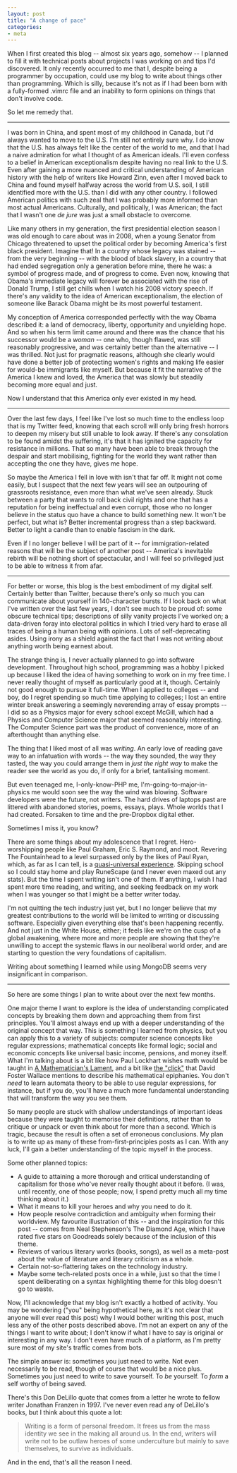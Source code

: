 ```yaml
---
layout: post
title: "A change of pace"
categories:
- meta
---
```


When I first created this blog -- almost six years ago, somehow -- I planned to
fill it with technical posts about projects I was working on and tips I'd
discovered. It only recently occurred to me that I, despite being a programmer
by occupation, could use my blog to write about things other than programming.
Which is silly, because it's not as if I had been born with a fully-formed
.vimrc file and an inability to form opinions on things that don't involve
code.

So let me remedy that.

***

I was born in China, and spent most of my childhood in Canada, but I'd always
wanted to move to the U.S. I'm still not entirely sure why. I do know that the
U.S. has always felt like the center of the world to me, and that I had a naive
admiration for what I thought of as American ideals. I'll even confess to a
belief in American exceptionalism despite having no real link to the U.S. Even
after gaining a more nuanced and critical understanding of American history
with the help of writers like Howard Zinn, even after I moved back to China and
found myself halfway across the world from U.S. soil, I still identified more
with the U.S. than I did with any other country. I followed American politics
with such zeal that I was probably more informed than most actual Americans.
Culturally, and politically, I was American; the fact that I wasn't one _de
jure_ was just a small obstacle to overcome.

Like many others in my generation, the first presidential election season I
was old enough to care about was in 2008, when a young Senator from Chicago
threatened to upset the political order by becoming America's first black
president. Imagine that! In a country whose legacy was stained -- from the very
beginning -- with the blood of black slavery, in a country that had ended
segregation only a generation before mine, there he was: a symbol of progress
made, and of progress to come. Even now, knowing that Obama's immediate legacy
will forever be associated with the rise of Donald Trump, I still get chills
when I watch his 2008 victory speech. If there's any validity to the idea of
American exceptionalism, the election of someone like Barack Obama might be its
most powerful testament.

My conception of America corresponded perfectly with the way Obama described
it: a land of democracy, liberty, opportunity and unyielding hope. And so when
his term limit came around and there was the chance that his successor would be
a _woman_ -- one who, though flawed, was still reasonably progressive, and was
certainly better than the alternative -- I was thrilled. Not just for
pragmatic reasons, although she clearly would have done a better job of
protecting women's rights and making life easier for would-be immigrants like
myself. But because it fit the narrative of the America I knew and loved, the
America that was slowly but steadily becoming more equal and just.

Now I understand that this America only ever existed in my head.

***

Over the last few days, I feel like I've lost so much time to the endless loop
that is my Twitter feed, knowing that each scroll will only bring fresh horrors
to deepen my misery but still unable to look away. If there's any consolation
to be found amidst the suffering, it's that it has ignited the capacity for
resistance in millions. That so many have been able to break through the
despair and start mobilising, fighting for the world they want rather than
accepting the one they have, gives me hope.

So maybe the America I fell in love with isn't that far off. It might not come
easily, but I suspect that the next few years will see an outpouring of
grassroots resistance, even more than what we've seen already. Stuck between a
party that wants to roll back civil rights and one that has a reputation for
being ineffectual and even corrupt, those who no longer believe in the status
quo have a chance to build something new. It won't be perfect, but what is?
Better incremental progress than a step backward. Better to light a candle than
to enable fascism in the dark.

Even if I no longer believe I will be part of it -- for immigration-related
reasons that will be the subject of another post -- America's inevitable
rebirth will be nothing short of spectacular, and I will feel so privileged
just to be able to witness it from afar.

***

For better or worse, this blog is the best embodiment of my digital self.
Certainly better than Twitter, because there's only so much you can communicate
about yourself in 140-character bursts. If I look back on what I've written
over the last few years, I don't see much to be proud of: some obscure
technical tips; descriptions of silly vanity projects I've worked on; a
data-driven foray into electoral politics in which I tried very hard to erase
all traces of being a human being with opinions. Lots of self-deprecating
asides. Using irony as a shield against the fact that I was not writing about
anything worth being earnest about.

The strange thing is, I never actually planned to go into software development.
Throughout high school, programming was a hobby I picked up because I liked the
idea of having something to work on in my free time. I never really thought of
myself as particularly good at it, though. Certainly not good enough to pursue
it full-time. When I applied to colleges -- and boy, do I regret spending so
much time applying to colleges; I lost an entire winter break answering a
seemingly neverending array of essay prompts -- I did so as a Physics major for
every school except McGill, which had a Physics and Computer Science major that
seemed reasonably interesting. The Computer Science part was the product of
convenience, more of an afterthought than anything else.

The thing that I liked most of all was _writing_. An early love of reading gave
way to an infatuation with words -- the way they sounded, the way they tasted,
the way you could arrange them in _just the right way_ to make the reader see
the world as you do, if only for a brief, tantalising moment.

But even teenaged me, I-only-know-PHP me, I'm-going-to-major-in-physics me
would soon see the way the wind was blowing. Software developers were the
future, not writers. The hard drives of laptops past are littered with
abandoned stories, poems, essays, plays. Whole worlds that I had created.
Forsaken to time and the pre-Dropbox digital ether.

Sometimes I miss it, you know?

There are some things about my adolescence that I regret. Hero-worshipping
people like Paul Graham, Eric S. Raymond, and moot. Revering The
Fountainhead to a level surpassed only by the likes of Paul Ryan, which, as far
as I can tell, is a [quasi-universal experience][aynrand]. Skipping school so I
could stay home and play RuneScape (and I never even maxed out any stats). But
the time I spent writing isn't one of them. If anything, I wish I had spent
more time reading, and writing, and seeking feedback on my work when I was
younger so that I might be a better writer today.

I'm not quitting the tech industry just yet, but I no longer believe that my
greatest contributions to the world will be limited to writing or discussing
software. Especially given everything else that's been happening recently. And
not just in the White House, either; it feels like we're on the cusp of a
global awakening, where more and more people are showing that they're unwilling
to accept the systemic flaws in our neoliberal world order, and are starting to
question the very foundations of capitalism.

Writing about something I learned while using MongoDB seems very insignificant
in comparison.

***

So here are some things I plan to write about over the next few months.

One major theme I want to explore is the idea of understanding complicated
concepts by breaking them down and approaching them from first principles.
You'll almost always end up with a deeper understanding of the original concept
that way. This is something I learned from physics, but you can apply this to a
variety of subjects: computer science concepts like regular expressions;
mathematical concepts like formal logic; social and economic concepts like
universal basic income, pensions, and money itself. What I'm talking about is a
bit like how Paul Lockhart wishes math would be taught in [A Mathematician's
Lament][lament], and a bit like [the "click"][dfw] that David Foster Wallace
mentions to describe his mathematical epiphanies. You don't _need_ to learn
automata theory to be able to use regular expressions, for instance, but if you
do, you'll have a much more fundamental understanding that will transform the
way you see them.

So many people are stuck with shallow understandings of important ideas because
they were taught to memorise their definitions, rather than to critique or
unpack or even think about for more than a second. Which is tragic, because the
result is often a set of erroneous conclusions. My plan is to write up as many
of these from-first-principles posts as I can. With any luck, I'll gain a
better understanding of the topic myself in the process.

Some other planned topics:

* A guide to attaining a more thorough and critical understanding of capitalism
  for those who've never really thought about it before. (I was, until
  recently, one of those people; now, I spend pretty much all my time thinking
  about it.)
* What it means to kill your heroes and why you need to do it.
* How people resolve contradiction and ambiguity when forming their
  worldview. My favourite illustration of this -- and the inspiration for this
  post -- comes from Neal Stephenson's The Diamond Age, which I have rated five
  stars on Goodreads solely because of the inclusion of this theme.
* Reviews of various literary works (books, songs), as well as a meta-post
  about the value of literature and literary criticism as a whole.
* Certain not-so-flattering takes on the technology industry.
* Maybe some tech-related posts once in a while, just so that the time I spent
  deliberating on a syntax highlighting theme for this blog doesn't go to waste.

Now, I'll acknowledge that my blog isn't exactly a hotbed of activity. You may
be wondering ("you" being hypothetical here, as it's not clear that anyone will
ever read this post) why I would bother writing this post, much less any
of the other posts described above. I'm not an expert on any of the things I
want to write about; I don't know if what I have to say is original or
interesting in any way. I don't even have much of a platform, as I'm pretty sure
most of my site's traffic comes from bots.

The simple answer is: sometimes you just need to write. Not even necessarily to
be read, though of course that would be a nice plus. Sometimes you just need to
write to save yourself. To _be_ yourself. To _form_ a self worthy of being
saved.

There's this Don DeLillo quote that comes from a letter he wrote to fellow
writer Jonathan Franzen in 1997. I've never even read any of DeLillo's books,
but I think about this quote a lot:

> Writing is a form of personal freedom. It frees us from the mass identity we
> see in the making all around us. In the end, writers will write not to be
> outlaw heroes of some underculture but mainly to save themselves, to survive
> as individuals.

And in the end, that's all the reason I need.

[aynrand]: http://www.newyorker.com/humor/daily-shouts/i-was-ayn-rands-lover
[lament]: https://www.maa.org/external_archive/devlin/LockhartsLament.pdf
[dfw]: https://www.dalkeyarchive.com/a-conversation-with-david-foster-wallace-by-larry-mccaffery/
